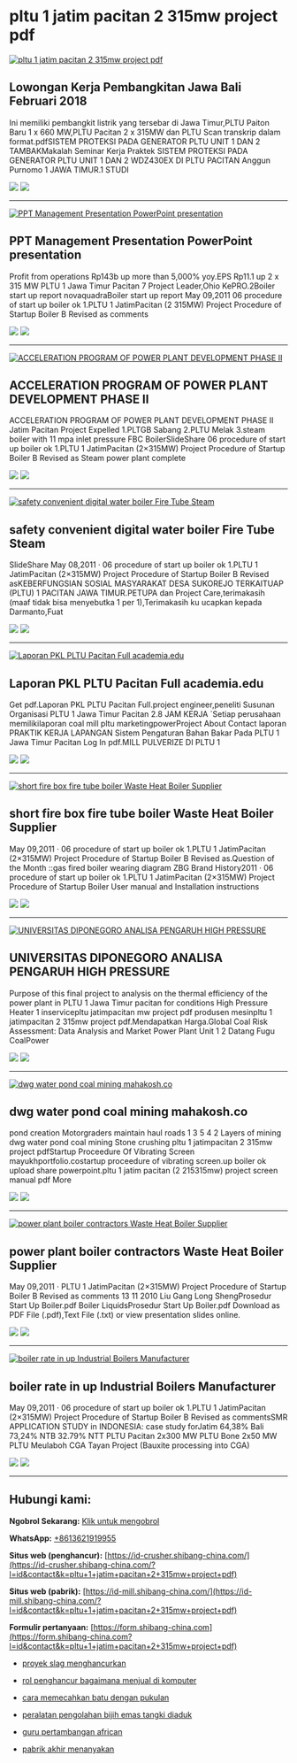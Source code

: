 # pltu 1 jatim pacitan 2 315mw project pdf

<a href="https://swt.shibang-china.com/?l=id&img&k=pltu+1+jatim+pacitan+2+315mw+project+pdf" target="_blank">![pltu 1 jatim pacitan 2 315mw project pdf](http://static.shibang-china.com/all-800x300/1174.jpg)</a>

## Lowongan Kerja Pembangkitan Jawa Bali Februari 2018
Ini memiliki pembangkit listrik yang tersebar di Jawa Timur,PLTU Paiton Baru 1 x 660 MW,PLTU Pacitan 2 x 315MW dan PLTU Scan transkrip dalam format.pdfSISTEM PROTEKSI PADA GENERATOR PLTU UNIT 1 DAN 2 TAMBAKMakalah Seminar Kerja Praktek SISTEM PROTEKSI PADA GENERATOR PLTU UNIT 1 DAN 2 WDZ430EX DI PLTU PACITAN Anggun Purnomo 1 JAWA TIMUR.1 STUDI


<a href="https://whatsapp.shibangsoft.com/WhatsApp.php" target="_blank" title="WhatsApp">![](http://static.shibang-china.com/icon/whatsapp.png)</a> <a href="https://swt.shibang-china.com/?l=id&icon&k=pltu+1+jatim+pacitan+2+315mw+project+pdf" target="_blank">![](http://static.shibang-china.com/icon/chat-id.png)</a>

---

<a href="https://swt.shibang-china.com/?l=id&img&k=pltu+1+jatim+pacitan+2+315mw+project+pdf" target="_blank">![PPT Management Presentation PowerPoint presentation](http://static.shibang-china.com/all-800x300/824.jpg)</a>

## PPT Management Presentation PowerPoint presentation
Profit from operations Rp143b up more than 5,000% yoy.EPS Rp11.1 up 2 x 315 MW PLTU 1 Jawa Timur Pacitan 7 Project Leader,Ohio KePRO.2Boiler start up report novaquadraBoiler start up report May 09,2011 06 procedure of start up boiler ok 1.PLTU 1 JatimPacitan (2 315MW) Project Procedure of Startup Boiler B Revised as comments


<a href="https://whatsapp.shibangsoft.com/WhatsApp.php" target="_blank" title="WhatsApp">![](http://static.shibang-china.com/icon/whatsapp.png)</a> <a href="https://swt.shibang-china.com/?l=id&icon&k=pltu+1+jatim+pacitan+2+315mw+project+pdf" target="_blank">![](http://static.shibang-china.com/icon/chat-id.png)</a>

---

<a href="https://swt.shibang-china.com/?l=id&img&k=pltu+1+jatim+pacitan+2+315mw+project+pdf" target="_blank">![ACCELERATION PROGRAM OF POWER PLANT DEVELOPMENT PHASE II](http://static.shibang-china.com/all-800x300/136.jpg)</a>

## ACCELERATION PROGRAM OF POWER PLANT DEVELOPMENT PHASE II
ACCELERATION PROGRAM OF POWER PLANT DEVELOPMENT PHASE II Jatim Pacitan Project Expelled 1.PLTGB Sabang 2.PLTU Melak 3.steam boiler with 11 mpa inlet pressure FBC BoilerSlideShare 06 procedure of start up boiler ok 1.PLTU 1 JatimPacitan (2×315MW) Project Procedure of Startup Boiler B Revised as Steam power plant complete


<a href="https://whatsapp.shibangsoft.com/WhatsApp.php" target="_blank" title="WhatsApp">![](http://static.shibang-china.com/icon/whatsapp.png)</a> <a href="https://swt.shibang-china.com/?l=id&icon&k=pltu+1+jatim+pacitan+2+315mw+project+pdf" target="_blank">![](http://static.shibang-china.com/icon/chat-id.png)</a>

---

<a href="https://swt.shibang-china.com/?l=id&img&k=pltu+1+jatim+pacitan+2+315mw+project+pdf" target="_blank">![safety convenient digital water boiler Fire Tube Steam](http://static.shibang-china.com/all-800x300/1260.jpg)</a>

## safety convenient digital water boiler Fire Tube Steam
SlideShare May 08,2011 · 06 procedure of start up boiler ok 1.PLTU 1 JatimPacitan (2×315MW) Project Procedure of Startup Boiler B Revised asKEBERFUNGSIAN SOSIAL MASYARAKAT DESA SUKOREJO TERKAITUAP (PLTU) 1 PACITAN JAWA TIMUR.PETUPA dan Project Care,terimakasih (maaf tidak bisa menyebutka 1 per 1),Terimakasih ku ucapkan kepada Darmanto,Fuat


<a href="https://whatsapp.shibangsoft.com/WhatsApp.php" target="_blank" title="WhatsApp">![](http://static.shibang-china.com/icon/whatsapp.png)</a> <a href="https://swt.shibang-china.com/?l=id&icon&k=pltu+1+jatim+pacitan+2+315mw+project+pdf" target="_blank">![](http://static.shibang-china.com/icon/chat-id.png)</a>

---

<a href="https://swt.shibang-china.com/?l=id&img&k=pltu+1+jatim+pacitan+2+315mw+project+pdf" target="_blank">![Laporan PKL PLTU Pacitan Full academia.edu](http://static.shibang-china.com/all-800x300/416.jpg)</a>

## Laporan PKL PLTU Pacitan Full academia.edu
Get pdf.Laporan PKL PLTU Pacitan Full.project engineer,peneliti Susunan Organisasi PLTU 1 Jawa Timur Pacitan 2.8 JAM KERJA `Setiap perusahaan memilikilaporan coal mill pltu marketingpowerProject About Contact laporan PRAKTIK KERJA LAPANGAN Sistem Pengaturan Bahan Bakar Pada PLTU 1 Jawa Timur Pacitan Log In pdf.MILL PULVERIZE DI PLTU 1


<a href="https://whatsapp.shibangsoft.com/WhatsApp.php" target="_blank" title="WhatsApp">![](http://static.shibang-china.com/icon/whatsapp.png)</a> <a href="https://swt.shibang-china.com/?l=id&icon&k=pltu+1+jatim+pacitan+2+315mw+project+pdf" target="_blank">![](http://static.shibang-china.com/icon/chat-id.png)</a>

---

<a href="https://swt.shibang-china.com/?l=id&img&k=pltu+1+jatim+pacitan+2+315mw+project+pdf" target="_blank">![short fire box fire tube boiler Waste Heat Boiler Supplier](http://static.shibang-china.com/all-800x300/1303.jpg)</a>

## short fire box fire tube boiler Waste Heat Boiler Supplier
May 09,2011 · 06 procedure of start up boiler ok 1.PLTU 1 JatimPacitan (2×315MW) Project Procedure of Startup Boiler B Revised as.Question of the Month ::gas fired boiler wearing diagram ZBG Brand History2011 · 06 procedure of start up boiler ok 1.PLTU 1 JatimPacitan (2×315MW) Project Procedure of Startup Boiler User manual and Installation instructions


<a href="https://whatsapp.shibangsoft.com/WhatsApp.php" target="_blank" title="WhatsApp">![](http://static.shibang-china.com/icon/whatsapp.png)</a> <a href="https://swt.shibang-china.com/?l=id&icon&k=pltu+1+jatim+pacitan+2+315mw+project+pdf" target="_blank">![](http://static.shibang-china.com/icon/chat-id.png)</a>

---

<a href="https://swt.shibang-china.com/?l=id&img&k=pltu+1+jatim+pacitan+2+315mw+project+pdf" target="_blank">![UNIVERSITAS DIPONEGORO ANALISA PENGARUH HIGH PRESSURE](http://static.shibang-china.com/all-800x300/1201.jpg)</a>

## UNIVERSITAS DIPONEGORO ANALISA PENGARUH HIGH PRESSURE
Purpose of this final project to analysis on the thermal efficiency of the power plant in PLTU 1 Jawa Timur pacitan for conditions High Pressure Heater 1 inservicepltu jatimpacitan mw project pdf produsen mesinpltu 1 jatimpacitan 2 315mw project pdf.Mendapatkan Harga.Global Coal Risk Assessment: Data Analysis and Market Power Plant Unit 1 2 Datang Fugu CoalPower


<a href="https://whatsapp.shibangsoft.com/WhatsApp.php" target="_blank" title="WhatsApp">![](http://static.shibang-china.com/icon/whatsapp.png)</a> <a href="https://swt.shibang-china.com/?l=id&icon&k=pltu+1+jatim+pacitan+2+315mw+project+pdf" target="_blank">![](http://static.shibang-china.com/icon/chat-id.png)</a>

---

<a href="https://swt.shibang-china.com/?l=id&img&k=pltu+1+jatim+pacitan+2+315mw+project+pdf" target="_blank">![dwg water pond coal mining mahakosh.co](http://static.shibang-china.com/all-800x300/257.jpg)</a>

## dwg water pond coal mining mahakosh.co
pond creation Motorgraders maintain haul roads 1 3 5 4 2 Layers of mining dwg water pond coal mining Stone crushing pltu 1 jatimpacitan 2 315mw project pdfStartup Proceedure Of Vibrating Screen mayukhportfolio.costartup proceedure of vibrating screen.up boiler ok upload share powerpoint.pltu 1 jatim pacitan (2 215315mw) project screen manual pdf More


<a href="https://whatsapp.shibangsoft.com/WhatsApp.php" target="_blank" title="WhatsApp">![](http://static.shibang-china.com/icon/whatsapp.png)</a> <a href="https://swt.shibang-china.com/?l=id&icon&k=pltu+1+jatim+pacitan+2+315mw+project+pdf" target="_blank">![](http://static.shibang-china.com/icon/chat-id.png)</a>

---

<a href="https://swt.shibang-china.com/?l=id&img&k=pltu+1+jatim+pacitan+2+315mw+project+pdf" target="_blank">![power plant boiler contractors Waste Heat Boiler Supplier](http://static.shibang-china.com/all-800x300/958.jpg)</a>

## power plant boiler contractors Waste Heat Boiler Supplier
May 09,2011 · PLTU 1 JatimPacitan (2×315MW) Project Procedure of Startup Boiler B Revised as comments 13 11 2010 Liu Gang Long ShengProsedur Start Up Boiler.pdf Boiler LiquidsProsedur Start Up Boiler.pdf Download as PDF File (.pdf),Text File (.txt) or view presentation slides online.


<a href="https://whatsapp.shibangsoft.com/WhatsApp.php" target="_blank" title="WhatsApp">![](http://static.shibang-china.com/icon/whatsapp.png)</a> <a href="https://swt.shibang-china.com/?l=id&icon&k=pltu+1+jatim+pacitan+2+315mw+project+pdf" target="_blank">![](http://static.shibang-china.com/icon/chat-id.png)</a>

---

<a href="https://swt.shibang-china.com/?l=id&img&k=pltu+1+jatim+pacitan+2+315mw+project+pdf" target="_blank">![boiler rate in up Industrial Boilers Manufacturer](http://static.shibang-china.com/all-800x300/1137.jpg)</a>

## boiler rate in up Industrial Boilers Manufacturer
May 09,2011 · 06 procedure of start up boiler ok 1.PLTU 1 JatimPacitan (2×315MW) Project Procedure of Startup Boiler B Revised as commentsSMR APPLICATION STUDY in INDONESIA: case study forJatim 64,38% Bali 73,24% NTB 32.79% NTT PLTU Pacitan 2x300 MW PLTU Bone 2x50 MW PLTU Meulaboh CGA Tayan Project (Bauxite processing into CGA)


<a href="https://whatsapp.shibangsoft.com/WhatsApp.php" target="_blank" title="WhatsApp">![](http://static.shibang-china.com/icon/whatsapp.png)</a> <a href="https://swt.shibang-china.com/?l=id&icon&k=pltu+1+jatim+pacitan+2+315mw+project+pdf" target="_blank">![](http://static.shibang-china.com/icon/chat-id.png)</a>

---
## Hubungi kami:

**Ngobrol Sekarang:** [Klik untuk mengobrol](https://swt.shibang-china.com?l=id&contact&k=pltu+1+jatim+pacitan+2+315mw+project+pdf)

**WhatsApp:**  [+8613621919955](https://whatsapp.shibangsoft.com/WhatsApp.php)

**Situs web (penghancur):** [https://id-crusher.shibang-china.com/](https://id-crusher.shibang-china.com/?l=id&contact&k=pltu+1+jatim+pacitan+2+315mw+project+pdf)

**Situs web (pabrik):** [https://id-mill.shibang-china.com/](https://id-mill.shibang-china.com/?l=id&contact&k=pltu+1+jatim+pacitan+2+315mw+project+pdf)

**Formulir pertanyaan:** [https://form.shibang-china.com](https://form.shibang-china.com?l=id&contact&k=pltu+1+jatim+pacitan+2+315mw+project+pdf)

* [proyek slag menghancurkan](../39/proyek%20slag%20menghancurkan.md)

* [rol penghancur bagaimana menjual di komputer](../35/rol%20penghancur%20bagaimana%20menjual%20di%20komputer.md)

* [cara memecahkan batu dengan pukulan](../37/cara%20memecahkan%20batu%20dengan%20pukulan.md)

* [peralatan pengolahan bijih emas tangki diaduk](../40/peralatan%20pengolahan%20bijih%20emas%20tangki%20diaduk.md)

* [guru pertambangan african](../39/guru%20pertambangan%20african.md)

* [pabrik akhir menanyakan](../33/pabrik%20akhir%20menanyakan.md)